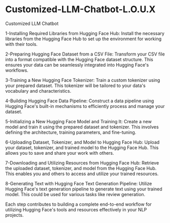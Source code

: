 # Customized-LLM-Chatbot-L.O.U.X
Customized LLM Chatbot

1-Installing Required Libraries from Hugging Face Hub:
Install the necessary libraries from the Hugging Face Hub to set up the environment for working with their tools.

2-Preparing Hugging Face Dataset from a CSV File:
Transform your CSV file into a format compatible with the Hugging Face dataset structure. This ensures your data can be seamlessly integrated into Hugging Face's workflows.

3-Training a New Hugging Face Tokenizer:
Train a custom tokenizer using your prepared dataset. This tokenizer will be tailored to your data's vocabulary and characteristics.

4-Building Hugging Face Data Pipeline:
Construct a data pipeline using Hugging Face's built-in mechanisms to efficiently process and manage your dataset.

5-Initializing a New Hugging Face Model and Training It:
Create a new model and train it using the prepared dataset and tokenizer. This involves defining the architecture, training parameters, and fine-tuning.

6-Uploading Dataset, Tokenizer, and Model to Hugging Face Hub:
Upload your dataset, tokenizer, and trained model to the Hugging Face Hub. This allows you to save and share your work with others.

7-Downloading and Utilizing Resources from Hugging Face Hub:
Retrieve the uploaded dataset, tokenizer, and model from the Hugging Face Hub. This enables you and others to access and utilize your trained resources.

8-Generating Text with Hugging Face Text Generation Pipeline:
Utilize Hugging Face's text generation pipeline to generate text using your trained model. This could be used for various tasks like review generation.

Each step contributes to building a complete end-to-end workflow for utilizing Hugging Face's tools and resources effectively in your NLP projects.
